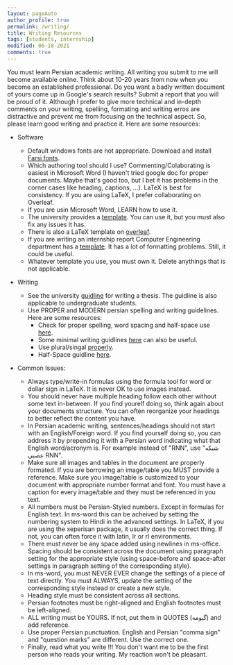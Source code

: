 ```yaml
---
layout: pageAuto
author_profile: true
permalink: /writing/
title: Writing Resources
tags: [students, internship]
modified: 06-18-2021
comments: true
---
```

You must learn Persian academic writing. All writing you submit to me will become available online. Think about 10-20 years from now when you become an established professional. Do you want a badly written document of yours come up in Google's search results? Submit a report that you will be proud of it. Although I prefer to give more technical and in-depth comments on your writing, spelling, formating and writing erros are distractive and prevent me from focusing on the technical aspect. So, please learn good writing and practice it. Here are some resources:
* Software
    * Default windows fonts are not appropriate. Download and install [Farsi fonts](https://soft98.ir/graphic/font/2642-%D9%81%D9%88%D9%86%D8%AA-%D9%81%D8%A7%D8%B1%D8%B3%DB%8C.html).
    * Which authoring tool should I use? Commenting/Colaborating is easiest in Microsoft Word (I haven't tried google doc for proper documents. Maybe that's good too, but I bet it has problems in the corner cases like heading, captions, ...). LaTeX is best for consistency. If you are using LaTeX, I prefer collaborating on Overleaf.
    * If you are usin Microsoft Word, LEARN how to use it.
    * The university provides a [template](http://pga.iust.ac.ir/page/6638/%D8%A7%D9%84%DA%AF%D9%88-_YW_PAR_OPEN_Template_YW_PAR_CLOSE_). You can use it, but you must also fix any issues it has. 
    * There is also a LaTeX template on [overleaf](https://www.overleaf.com/latex/templates/thesis-for-iran-university-of-science-and-technology-pyn-nmh-bry-dnshgh-lm-wsnt-yrn/dmqfwdysjgmj).
    * If you are writing an internship report Computer Engineering department has a [template](http://ce.iust.ac.ir/files/dept_ce/files/final_Template_of_Internship.docx). It has a lot of formatting problems. Still, it could be useful.
    * Whatever template you use, you must own it. Delete anythings that is not applicable.
* Writing
    * See the university [guidline](http://campus2.iust.ac.ir/files/pga/pdf/rules/Guide/guide_to_writing_theses_final.pdf) for writing a thesis. The guidline is also applicable to undergraduate students.
    * Use PROPER and MODERN persian spelling and writing guidelines. Here are some resources:
        * Check for proper spelling, word spacing and half-space use [here](https://emla.virastaran.net/). 
        * Some minimal writing guidlines [here](https://virastaran.net/khat/) can also be useful.
        * Use plural/singal [properly](http://www.naasar.ir/persian-4/).
        * Half-Space guidline [here](https://utype.ir/blog/%D9%86%DB%8C%D9%85-%D9%81%D8%A7%D8%B5%D9%84%D9%87-%D9%81%D8%A7%D8%B1%D8%B3%DB%8C/).

* Common Issues:
    * Always type/write-in formulas using the formula tool for word or dollar sign in LaTeX. It is never OK to use images instead.
    * You should never have multiple heading follow each other without some text in-between. If you find yourelf doing so, think again about your documents structure. You can often reorganize your headings to better reflect the content you have.
    * In Persian academic writing, sentences/headings should not start with an English/Foreign word. If you find yourself doing so, you can address it by prepending it with a Persian word indicating what that English word/acronym is. For example instead of "RNN", use "شبکه عصبی RNN".
    * Make sure all images and tables in the document are properly formated. If you are borrowing an image/table you MUST provide a reference. Make sure you image/table is customized to your document with appropriate number format and font. You must have a caption for every image/table and they must be referenced in you text. 
    * All numbers must be Persian-Styled numbers. Except in formulas for English text. In ms-word this can be acheived by setting the numbering system to Hindi in the advanced settings. In LaTeX, if you are using the xeperisan package, it usually does the correct thing. If not, you can often force it with latin, lr or rl environments.
    * There must never be any space added using newlines in ms-office. Spacing should be consistent across the document using paragraph setting for the appropriate style (using space-before and space-after settings in paragraph setting of the corresponding style).
    * In ms-word, you must NEVER EVER change the settings of a piece of text directly. You must ALWAYS, update the setting of the corresponding style instead or create a new style.
    * Heading style must be consistent across all sections.
    * Persian footnotes must be right-aligned and English footnotes must be left-aligned.
    * ALL writing must be YOURS. If not, put them in QUOTES (گیومه) and add reference. 
    * Use proper Persian punctuation. English and Persian "comma sign" and "question marks" are different. Use the correct one.
    * Finally, read what you write !!! You don't want me to be the first person who reads your writing. My reaction won't be pleasant. 
